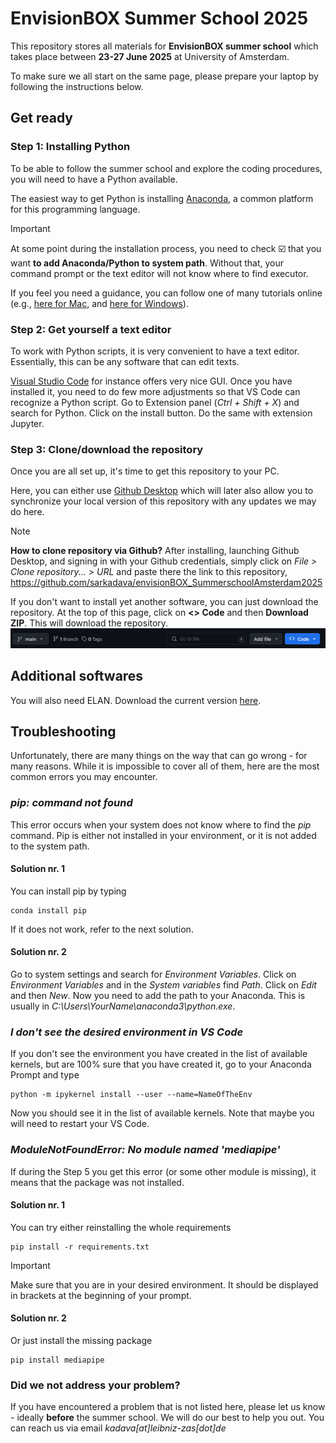 # EnvisionBOX Summer School 2025

This repository stores all materials for **EnvisionBOX summer school** which takes place between **23-27 June 2025** at University of Amsterdam.

To make sure we all start on the same page, please prepare your laptop by following the instructions below. 

## Get ready

### Step 1: Installing Python

To be able to follow the summer school and explore the coding procedures, you will need to have a Python available. 

The easiest way to get Python is installing [Anaconda](https://www.anaconda.com/download), a common platform for this programming language.

> [!IMPORTANT] 
> At some point during the installation process, you need to check :ballot_box_with_check: that you want **to add Anaconda/Python to system path**. Without that, your command prompt or the text editor will not know where to find executor. 

If you feel you need a guidance, you can follow one of many tutorials online (e.g., [here for Mac]( https://www.youtube.com/watch?v=YJC6ldI3hWk), and [here for Windows](https://www.youtube.com/watch?v=UTqOXwAi1pE)). 

### Step 2: Get yourself a text editor

To work with Python scripts, it is very convenient to have a text editor. Essentially, this can be any software that can edit texts. 

[Visual Studio Code](https://code.visualstudio.com/) for instance offers very nice GUI. Once you have installed it, you need to do few more adjustments so that VS Code can recognize a Python script. Go to Extension panel (*Ctrl + Shift + X*) and search for Python. Click on the install button. Do the same with extension Jupyter.

### Step 3: Clone/download the repository

Once you are all set up, it's time to get this repository to your PC.

Here, you can either use [Github Desktop](https://desktop.github.com/download/) which will later also allow you to synchronize your local version of this repository with any updates we may do here.

> [!NOTE] 
> **How to clone repository via Github?** After installing, launching Github Desktop, and signing in with your Github credentials, simply click on *File > Clone repository... > URL* and paste there the link to this repository, https://github.com/sarkadava/envisionBOX_SummerschoolAmsterdam2025

If you don't want to install yet another software, you can just download the repository. At the top of this page, click on **<> Code** and then **Download ZIP**. This will download the repository.
![alt text](imgs/image.png)

## Additional softwares

You will also need ELAN. Download the current version [here](https://archive.mpi.nl/tla/elan/download).

## Troubleshooting

Unfortunately, there are many things on the way that can go wrong - for many reasons. While it is impossible to cover all of them, here are the most common errors you may encounter.

### *pip: command not found*

This error occurs when your system does not know where to find the *pip* command. Pip is either not installed in your environment, or it is not added to the system path.

#### Solution nr. 1

You can install pip by typing

```
conda install pip
```

If it does not work, refer to the next solution.

#### Solution nr. 2

Go to system settings and search for *Environment Variables*. Click on *Environment Variables* and in the *System variables* find *Path*. Click on *Edit* and then *New*. Now you need to add the path to your Anaconda. This is usually in *C:\Users\YourName\anaconda3\python.exe*.

### *I don't see the desired environment in VS Code*

If you don't see the environment you have created in the list of available kernels, but are 100% sure that you have created it, go to your Anaconda Prompt and type

```
python -m ipykernel install --user --name=NameOfTheEnv
```

Now you should see it in the list of available kernels. Note that maybe you will need to restart your VS Code.

### *ModuleNotFoundError: No module named 'mediapipe'*

If during the Step 5 you get this error (or some other module is missing), it means that the package was not installed. 

#### Solution nr. 1

You can try either reinstalling the whole requirements

```
pip install -r requirements.txt
```
>[!IMPORTANT]
> Make sure that you are in your desired environment. It should be displayed in brackets at the beginning of your prompt.

#### Solution nr. 2

Or just install the missing package

```
pip install mediapipe
```

### Did we not address your problem?

If you have encountered a problem that is not listed here, please let us know - ideally **before** the summer school. We will do our best to help you out. You can reach us via email *kadava[at]leibniz-zas[dot]de*
